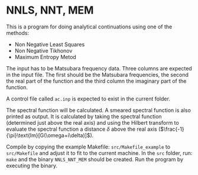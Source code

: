 # NNLS, NNT, MEM
This is a program for doing analytical continuations using one of the methods:
- Non Negative Least Squares
- Non Negative Tikhonov
- Maximum Entropy Metod

The input has to be Matsubara frequency data. Three columns are expected in the input file. 
The first should be the Matsubara frequencies, the second the real part of the function and the third column the imaginary part of the function. 

A control file called `ac.inp` is expected to exist in the current folder. 

The spectral function will be calculated. 
A smeared spectral function is also printed as output. 
It is calculated by taking the spectral function (determined just above the real axis) and using the Hilbert transform to evaluate the spectral function a distance $\delta$ above the real axis ($\frac{-1}{\pi}\text{Im}[G(\omega+i\delta)]$). 

Compile by copying the example Makefile: `src/Makefile_example` to `src/Makefile` and adjust it to fit to the current machine. In the `src` folder, run: `make` and the binary `NNLS_NNT_MEM` should be created.
Run the program by executing the binary.
